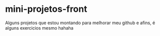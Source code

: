 # mini-projetos-front
Alguns projetos que estou montando para melhorar meu github e afins, é alguns exercicios mesmo hahaha
